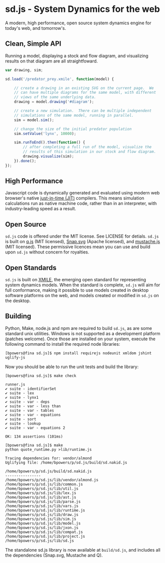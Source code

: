 sd.js - System Dynamics for the web
===================================

A modern, high performance, open source system dynamics engine for
today's web, and tomorrow's.

Clean, Simple API
-----------------

Running a model, displaying a stock and flow diagram, and visualizing
results on that diagram are all straightfoward.

```Javascript
var drawing, sim;

sd.load('/predator_prey.xmile', function(model) {

    // create a drawing in an existing SVG on the current page.  We
    // can have multiple diagrams for the same model, with different
    // views of the same underlying data.
    drawing = model.drawing('#diagram');

    // create a new simulation.  There can be multiple independent
    // simulations of the same model, running in parallel.
    sim = model.sim();

    // change the size of the initial predator population
    sim.setValue('lynx', 10000);

    sim.runToEnd().then(function() {
        // after completing a full run of the model, visualize the
        // results of this simulation in our stock and flow diagram.
        drawing.visualize(sim);
    }).done();
});
```

High Performance
----------------

Javascript code is dynamically generated and evaluated using modern
web browser's native
[just-in-time (JIT)](https://en.wikipedia.org/wiki/Just-in-time_compilation)
compilers.  This means simulation calculations run as native machine
code, rather than in an interpreter, with industry-leading speed as a
result.

Open Source
-----------

`sd.js` code is offered under the MIT license.  See LICENSE for
detials.  `sd.js` is built on
[q.js](http://documentup.com/kriskowal/q/) (MIT licensed),
[Snap.svg](http://snapsvg.io/) (Apache licensed), and
[mustache.js](https://github.com/janl/mustache.js) (MIT licensed).
These permissive licences mean you can use and build upon `sd.js`
without concern for royalties.

Open Standards
--------------

`sd.js` is built on
[XMILE](https://www.oasis-open.org/committees/tc_home.php?wg_abbrev=xmile),
the emerging open standard for representing system dynamics models.
When the standard is complete, `sd.js` will aim for full conformance,
making it possible to use models created in desktop software platforms
on the web, and models created or modified in `sd.js` on the desktop.

Building
--------

Python, Make, node.js and npm are required to build `sd.js`, as are
some standard unix utilities.  Windows is not supported as a
development platform (patches welcome).  Once those are installed on
your system, execute the following command to install the required
node libraries:

    [bpowers@fina sd.js]$ npm install requirejs nodeunit xmldom jshint uglify-js

Now you should be able to run the unit tests and build the library:

```
[bpowers@fina sd.js]$ make check

runner.js
✔ suite - identifierSet
✔ suite - lex
✔ suite - lynx1
✔ suite - var - deps
✔ suite - var - less than
✔ suite - var - tables
✔ suite - var - equations
✔ suite - sort
✔ suite - lookup
✔ suite - var - equations 2

OK: 134 assertions (101ms)

[bpowers@fina sd.js]$ make
python quote_runtime.py >lib/runtime.js

Tracing dependencies for: vendor/almond
Uglifying file: /home/bpowers/p/sd.js/build/sd.nakid.js

/home/bpowers/p/sd.js/build/sd.nakid.js
----------------
/home/bpowers/p/sd.js/lib/vendor/almond.js
/home/bpowers/p/sd.js/lib/common.js
/home/bpowers/p/sd.js/lib/util.js
/home/bpowers/p/sd.js/lib/lex.js
/home/bpowers/p/sd.js/lib/ast.js
/home/bpowers/p/sd.js/lib/parse.js
/home/bpowers/p/sd.js/lib/vars.js
/home/bpowers/p/sd.js/lib/runtime.js
/home/bpowers/p/sd.js/lib/draw.js
/home/bpowers/p/sd.js/lib/sim.js
/home/bpowers/p/sd.js/lib/model.js
/home/bpowers/p/sd.js/lib/jxon.js
/home/bpowers/p/sd.js/lib/compat.js
/home/bpowers/p/sd.js/lib/project.js
/home/bpowers/p/sd.js/lib/sd.js
```

The standalone sd.js library is now available at `build/sd.js`, and
includes all the dependencies (Snap.svg, Mustache and Q).
